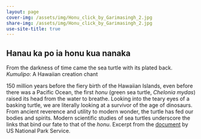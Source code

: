 ```yaml
---
layout: page
cover-img: /assets/img/Honu_click_by_Garimasingh_2.jpg
share-img: /assets/img/Honu_click_by_Garimasingh_2.jpg
use-site-title: true
---
```


## Hanau ka po ia honu kua nanaka
From the darkness of time came the sea turtle with its plated back. _Kumulipo_: A Hawaiian creation chant

150 million years before the fiery birth of the Hawaiian Islands, even before there was a Pacific Ocean, the first _honu_ (green sea turtle, _Chelonia mydas_) raised its head from the water to breathe. Looking into the teary eyes of a basking turtle, we are literally looking at a survivor of the age of dinosaurs. From ancient reverence and utility to modern wonder, the turtle has fed our bodies and spirits. Modern scientific studies of sea turtles underscore the links that bind our fate to that of the _honu_. Excerpt from the [document](https://www.nps.gov/kaho/learn/nature/upload/honu.pdf) by US National Park Service. 
